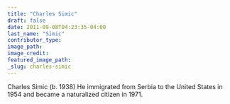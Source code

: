 ```yaml
---
title: "Charles Simic"
draft: false
date: 2011-09-08T04:23:35-04:00
last_name: "Simic"
contributor_type:
image_path:
image_credit:
featured_image_path:
_slug: charles-simic
---
```


Charles Simic (b. 1938) He immigrated from Serbia to the United States in 1954 and became a naturalized citizen in 1971.


